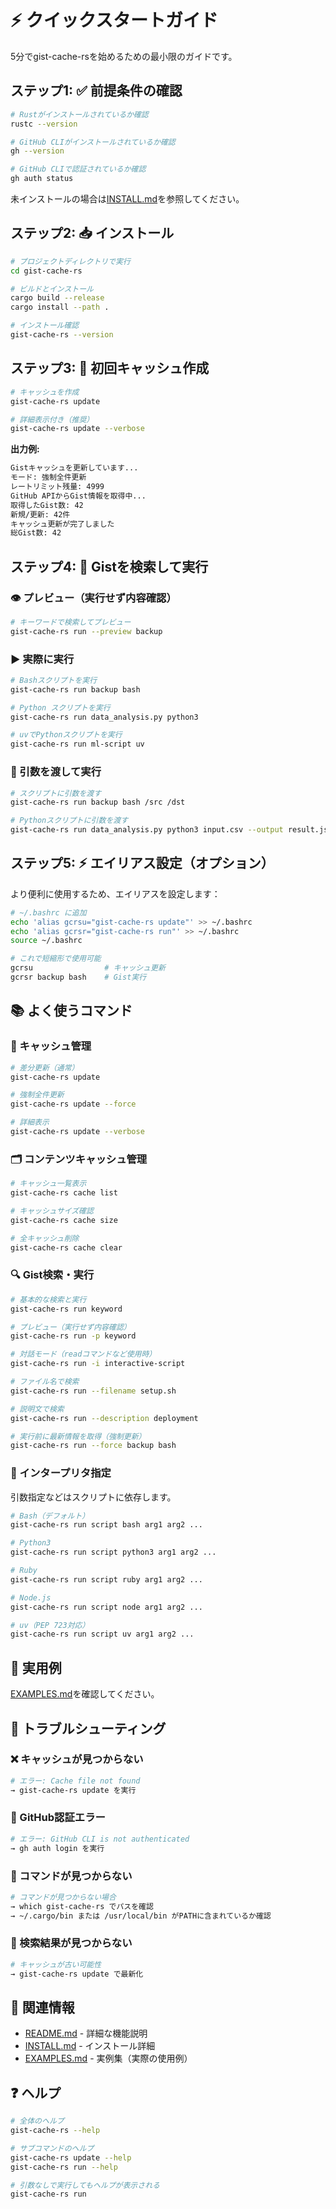 # ⚡ クイックスタートガイド

5分でgist-cache-rsを始めるための最小限のガイドです。

## ステップ1: ✅ 前提条件の確認

```bash
# Rustがインストールされているか確認
rustc --version

# GitHub CLIがインストールされているか確認
gh --version

# GitHub CLIで認証されているか確認
gh auth status
```

未インストールの場合は[INSTALL.md](INSTALL.md)を参照してください。

## ステップ2: 📥 インストール

```bash
# プロジェクトディレクトリで実行
cd gist-cache-rs

# ビルドとインストール
cargo build --release
cargo install --path .

# インストール確認
gist-cache-rs --version
```

## ステップ3: 🔄 初回キャッシュ作成

```bash
# キャッシュを作成
gist-cache-rs update

# 詳細表示付き（推奨）
gist-cache-rs update --verbose
```

**出力例:**

```bash
Gistキャッシュを更新しています...
モード: 強制全件更新
レートリミット残量: 4999
GitHub APIからGist情報を取得中...
取得したGist数: 42
新規/更新: 42件
キャッシュ更新が完了しました
総Gist数: 42
```

## ステップ4: 🚀 Gistを検索して実行

### 👁️ プレビュー（実行せず内容確認）

```bash
# キーワードで検索してプレビュー
gist-cache-rs run --preview backup
```

### ▶️ 実際に実行

```bash
# Bashスクリプトを実行
gist-cache-rs run backup bash

# Python スクリプトを実行
gist-cache-rs run data_analysis.py python3

# uvでPythonスクリプトを実行
gist-cache-rs run ml-script uv
```

### 📝 引数を渡して実行

```bash
# スクリプトに引数を渡す
gist-cache-rs run backup bash /src /dst

# Pythonスクリプトに引数を渡す
gist-cache-rs run data_analysis.py python3 input.csv --output result.json
```

## ステップ5: ⚡ エイリアス設定（オプション）

より便利に使用するため、エイリアスを設定します：

```bash
# ~/.bashrc に追加
echo 'alias gcrsu="gist-cache-rs update"' >> ~/.bashrc
echo 'alias gcrsr="gist-cache-rs run"' >> ~/.bashrc
source ~/.bashrc

# これで短縮形で使用可能
gcrsu                # キャッシュ更新
gcrsr backup bash    # Gist実行
```

## 📚 よく使うコマンド

### 🔄 キャッシュ管理

```bash
# 差分更新（通常）
gist-cache-rs update

# 強制全件更新
gist-cache-rs update --force

# 詳細表示
gist-cache-rs update --verbose
```

### 🗂️ コンテンツキャッシュ管理

```bash
# キャッシュ一覧表示
gist-cache-rs cache list

# キャッシュサイズ確認
gist-cache-rs cache size

# 全キャッシュ削除
gist-cache-rs cache clear
```

### 🔍 Gist検索・実行

```bash
# 基本的な検索と実行
gist-cache-rs run keyword

# プレビュー（実行せず内容確認）
gist-cache-rs run -p keyword

# 対話モード（readコマンドなど使用時）
gist-cache-rs run -i interactive-script

# ファイル名で検索
gist-cache-rs run --filename setup.sh

# 説明文で検索
gist-cache-rs run --description deployment

# 実行前に最新情報を取得（強制更新）
gist-cache-rs run --force backup bash
```

### 🔧 インタープリタ指定

引数指定などはスクリプトに依存します。

```bash
# Bash（デフォルト）
gist-cache-rs run script bash arg1 arg2 ...

# Python3
gist-cache-rs run script python3 arg1 arg2 ...

# Ruby
gist-cache-rs run script ruby arg1 arg2 ...

# Node.js
gist-cache-rs run script node arg1 arg2 ...

# uv（PEP 723対応）
gist-cache-rs run script uv arg1 arg2 ...
```

## 💼 実用例

[EXAMPLES.md](EXAMPLES.md)を確認してください。

## 🔧 トラブルシューティング

### ❌ キャッシュが見つからない

```bash
# エラー: Cache file not found
→ gist-cache-rs update を実行
```

### 🔐 GitHub認証エラー

```bash
# エラー: GitHub CLI is not authenticated
→ gh auth login を実行
```

### 🚫 コマンドが見つからない

```bash
# コマンドが見つからない場合
→ which gist-cache-rs でパスを確認
→ ~/.cargo/bin または /usr/local/bin がPATHに含まれているか確認
```

### 🔎 検索結果が見つからない

```bash
# キャッシュが古い可能性
→ gist-cache-rs update で最新化
```

## 🎯 関連情報

- [README.md](README.md) - 詳細な機能説明
- [INSTALL.md](INSTALL.md) - インストール詳細
- [EXAMPLES.md](EXAMPLES.md) - 実例集（実際の使用例）

## ❓ ヘルプ

```bash
# 全体のヘルプ
gist-cache-rs --help

# サブコマンドのヘルプ
gist-cache-rs update --help
gist-cache-rs run --help

# 引数なしで実行してもヘルプが表示される
gist-cache-rs run
```
